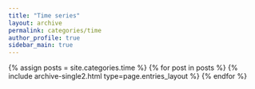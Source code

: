 ```yaml
---
title: "Time series"
layout: archive
permalink: categories/time
author_profile: true
sidebar_main: true
---
```



{% assign posts = site.categories.time %}
{% for post in posts %} {% include archive-single2.html type=page.entries_layout %} {% endfor %}